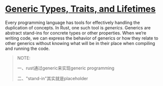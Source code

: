 # [Generic Types, Traits, and Lifetimes](https://doc.rust-lang.org/book/ch10-00-generics.html#generic-types-traits-and-lifetimes)

Every programming language has tools for effectively handling the duplication of concepts. In Rust, one such tool is *generics*. Generics are abstract stand-ins for concrete types or other properties. When we’re writing code, we can express the behavior of generics or how they relate to other generics without knowing what will be in their place when compiling and running the code.

> NOTE:
>
> 一、rust通过generic来实现generic programming
>
> 二、"stand-in"其实就是placeholder

